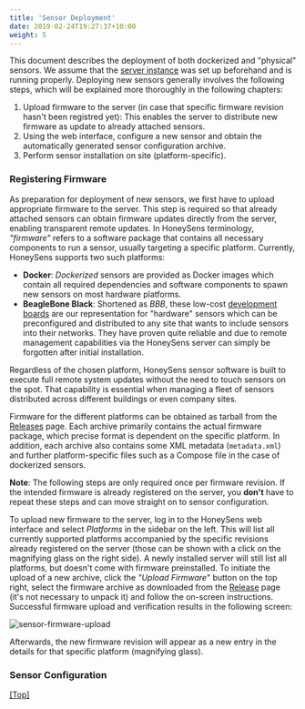 ```yaml
---
title: 'Sensor Deployment'
date: 2019-02-24T19:27:37+10:00
weight: 5
---
```


This document describes the deployment of both dockerized and "physical" sensors. We assume that the [server instance](/docs/installation-server) was set up beforehand and is running properly. Deploying new sensors generally involves the following steps, which will be explained more thoroughly in the following chapters:
1. Upload firmware to the server (in case that specific firmware revision hasn't been registred yet): This enables the server to distribute new firmware as update to already attached sensors.
2. Using the web interface, configure a new sensor and obtain the automatically generated sensor configuration archive.
3. Perform sensor installation on site (platform-specific).

### Registering Firmware
As preparation for deployment of new sensors, we first have to upload appropriate firmware to the server. This step is required so that already attached sensors can obtain firmware updates directly from the server, enabling transparent remote updates. In HoneySens terminology, *"firmware"* refers to a software package that contains all necessary components to run a sensor, usually targeting a specific platform. Currently, HoneySens supports two such platforms:
* **Docker**: *Dockerized* sensors are provided as Docker images which contain all required dependencies and software components to spawn new sensors on most hardware platforms.
* **BeagleBone Black**: Shortened as *BBB*, these low-cost [development boards](https://beagleboard.org/black) are our representation for "hardware" sensors which can be preconfigured and distributed to any site that wants to include sensors into their networks. They have proven quite reliable and due to remote management capabilities via the HoneySens server can simply be forgotten after initial installation.

Regardless of the chosen platform, HoneySens sensor software is built to execute full remote system updates without the need to touch sensors on the spot. That capability is essential when managing a fleet of sensors distributed across different buildings or even company sites.

Firmware for the different platforms can be obtained as tarball from the [Releases](/releases/ce) page. Each archive primarily contains the actual firmware package, which precise format is dependent on the specific platform. In addition, each archive also contains some XML metadata (`metadata.xml`) and further platform-specific files such as a Compose file in the case of dockerized sensors.

**Note**: The following steps are only required once per firmware revision. If the intended firmware is already registered on the server, you **don't** have to repeat these steps and can move straight on to sensor configuration.

To upload new firmware to the server, log in to the HoneySens web interface and select *Platforms* in the sidebar on the left. This will list all currently supported platforms accompanied by the specific revisions already registered on the server (those can be shown with a click on the magnifying glass on the right side). A newly installed server will still list all platforms, but doesn't come with firmware preinstalled. To initiate the upload of a new archive, click the *"Upload Firmware*" button on the top right, select the firmware archive as downloaded from the [Release](/releases/ce) page (it's not necessary to unpack it)  and follow the on-screen instructions. Successful firmware upload and verification results in the following screen:

![sensor-firmware-upload](/images/sensor-firmware-upload.png)

Afterwards, the new firmware revision will appear as a new entry in the details for that specific platform (magnifying glass).

### Sensor Configuration


[[Top]](#top)
